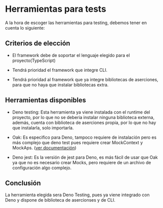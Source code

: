 # Herramientas para tests
A la hora de escoger las herramientas para testing, debemos tener en cuenta lo siguiente:

## Criterios de elección
* El framework debe de soportar el lenguaje elegido para el proyecto(TypeScript)

* Tendrá prioridad el framework que integre CLI. 

* Tendrá prioridad al framework que ya integre bibliotecas de aserciones, para que no haya que instalar bibliotecas extra.

## Herramientas disponibles
* Deno testing: Esta herramienta ya viene instalada con el runtime del proyecto, por lo que no se deberia instalar ninguna biblioteca externa, además, cuenta con biblioteca de aserciones propia, por lo que no hay que instalarla, solo importarla. 

* Oak: Es especifico para Deno, tampoco requiere de instalación pero es más complejo que deno test pues requiere crear MockContext y MockAps. ([ver documentación](https://deno.land/x/oak@v12.6.1/docs/testing.md?source=))

* Deno jest: Es la versión de jest para Deno, es más fácil de usar que Oak ya que no es necesario crear Mocks, pero requiere de un archivo de configuración algo complejo.

## Conclusión
La herramienta elegida sera Deno Testing, pues ya viene integrado con Deno y dispone de biblioteca de asercionses y de CLI. 
